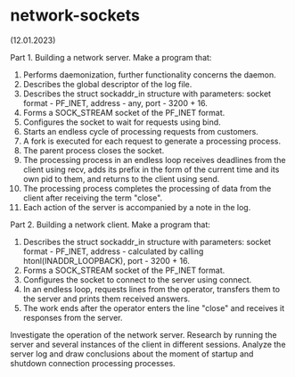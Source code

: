 # network-sockets

(12.01.2023)

Part 1. Building a network server. Make a program that: 

1. Performs daemonization, further functionality concerns the daemon. 
2. Describes the global descriptor of the log file. 
3. Describes the struct sockaddr_in structure with parameters: socket format - PF_INET, address - any, port - 3200 + 16. 
4. Forms a SOCK_STREAM socket of the PF_INET format. 
5. Configures the socket to wait for requests using bind.
6. Starts an endless cycle of processing requests from customers. 
7. A fork is executed for each request to generate a processing process. 
8. The parent process closes the socket. 
9. The processing process in an endless loop receives deadlines from the client using recv, 
adds its prefix in the form of the current time and its own pid to them, and returns 
to the client using send. 
10. The processing process completes the processing of data from the client after receiving the term "close". 
11. Each action of the server is accompanied by a note in the log.
  
Part 2. Building a network client. Make a program that: 

1. Describes the struct sockaddr_in structure with parameters: socket format - PF_INET, address - calculated by calling htonl(INADDR_LOOPBACK), port - 3200 + 16. 
2. Forms a SOCK_STREAM socket of the PF_INET format. 
3. Configures the socket to connect to the server using connect.
4. In an endless loop, requests lines from the operator, transfers them to the server and prints them 
received answers.
5. The work ends after the operator enters the line "close" and receives it 
responses from the server.

Investigate the operation of the network server. Research by running the server and several instances of the client in different sessions. Analyze the server log and draw conclusions about the moment of startup and shutdown connection processing processes.
